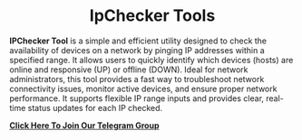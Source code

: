 <html>
<body>
    <center>
<h1>IpChecker Tools </h1>
</center>

<p><b>IPChecker Tool</b> is a simple and efficient utility designed to check the availability of devices on a network by pinging IP addresses within a specified range. It allows users to quickly identify which devices (hosts) are online and responsive (UP) or offline (DOWN). Ideal for network administrators, this tool provides a fast way to troubleshoot network connectivity issues, monitor active devices, and ensure proper network performance. It supports flexible IP range inputs and provides clear, real-time status updates for each IP checked.</p>
<a href="https://t.me/GHHBD_A">
<b> Click Here To Join Our Telegram Group</b>
</a>
</body>
</html>
